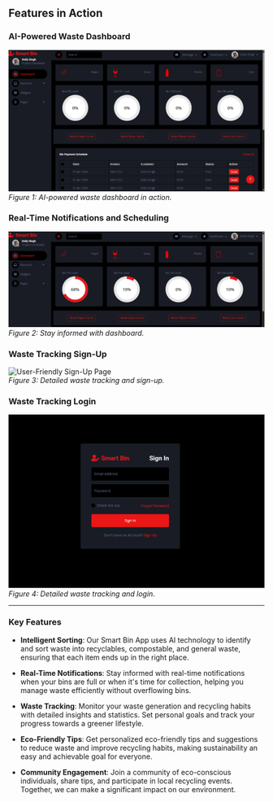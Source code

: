 ## Features in Action

### AI-Powered Waste Dashboard
![Smart Bin Sorting, Waste Tracking Insights and trash levels](img/dashboar.png)  
*Figure 1: AI-powered waste dashboard in action.*

### Real-Time Notifications and Scheduling
![Real-Time Notifications and Scheduling](./img/dashboard2.png)  
*Figure 2: Stay informed with dashboard.*

### Waste Tracking Sign-Up
![User-Friendly Sign-Up Page](./imgsign_up.png)  
*Figure 3: Detailed waste tracking and sign-up.*

### Waste Tracking Login
![User-Friendly Login Page](./img/login.png)  
*Figure 4: Detailed waste tracking and login.*

---

### Key Features

- **Intelligent Sorting**: Our Smart Bin App uses AI technology to identify and sort waste into recyclables, compostable, and general waste, ensuring that each item ends up in the right place.

- **Real-Time Notifications**: Stay informed with real-time notifications when your bins are full or when it's time for collection, helping you manage waste efficiently without overflowing bins.

- **Waste Tracking**: Monitor your waste generation and recycling habits with detailed insights and statistics. Set personal goals and track your progress towards a greener lifestyle.

- **Eco-Friendly Tips**: Get personalized eco-friendly tips and suggestions to reduce waste and improve recycling habits, making sustainability an easy and achievable goal for everyone.

- **Community Engagement**: Join a community of eco-conscious individuals, share tips, and participate in local recycling events. Together, we can make a significant impact on our environment.

